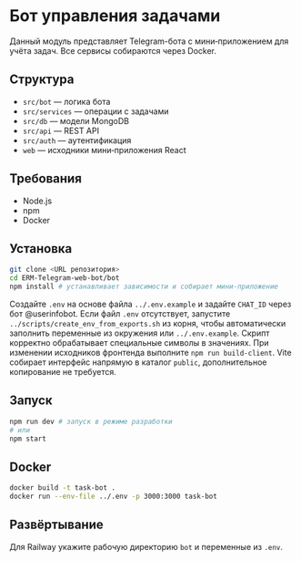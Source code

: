<!-- Назначение файла: описание Telegram-бота и инструкции по запуску. -->

# Бот управления задачами

Данный модуль представляет Telegram-бота с мини‑приложением для учёта задач. Все сервисы собираются через Docker.

## Структура

- `src/bot` — логика бота
- `src/services` — операции с задачами
- `src/db` — модели MongoDB
- `src/api` — REST API
- `src/auth` — аутентификация
- `web` — исходники мини‑приложения React

## Требования

- Node.js
- npm
- Docker

## Установка

```bash
git clone <URL репозитория>
cd ERM-Telegram-web-bot/bot
npm install # устанавливает зависимости и собирает мини‑приложение
```

Создайте `.env` на основе файла `../.env.example` и задайте `CHAT_ID` через бот @userinfobot.
Если файл `.env` отсутствует, запустите `../scripts/create_env_from_exports.sh` из корня,
чтобы автоматически заполнить переменные из окружения или `../.env.example`.
Скрипт корректно обрабатывает специальные символы в значениях.
При изменении исходников фронтенда выполните `npm run build-client`.
Vite собирает интерфейс напрямую в каталог `public`, дополнительное копирование не требуется.

## Запуск

```bash
npm run dev # запуск в режиме разработки
# или
npm start
```

## Docker

```bash
docker build -t task-bot .
docker run --env-file ../.env -p 3000:3000 task-bot
```

## Развёртывание

Для Railway укажите рабочую директорию `bot` и переменные из `.env`.

